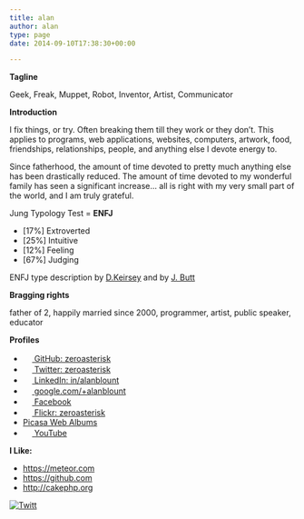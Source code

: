 ```yaml
---
title: alan
author: alan
type: page
date: 2014-09-10T17:38:30+00:00

---
```

**Tagline**

Geek, Freak, Muppet, Robot, Inventor, Artist, Communicator

**Introduction**

I fix things, or try. Often breaking them till they work or they don&#8217;t. This applies to programs, web applications, websites, computers, artwork, food, friendships, relationships, people, and anything else I devote energy to.

Since fatherhood, the amount of time devoted to pretty much anything else has been drastically reduced. The amount of time devoted to my wonderful family has seen a significant increase&#8230; all is right with my very small part of the world, and I am truly grateful.

Jung Typology Test = **ENFJ**

  * [17%] Extroverted
  * [25%] Intuitive
  * [12%] Feeling
  * [67%] Judging

ENFJ type description by [D.Keirsey][1] and by [J. Butt][2]

**Bragging rights**

father of 2, happily married since 2000, programmer, artist, public speaker, educator

**Profiles**

  * <a title="Twitter" href="https://github.com/zeroasterisk" target="_blank" rel="me"><img src="https://s2.googleusercontent.com/s2/favicons?domain=github.com&alt=p" alt="" width="16" height="16" /> GitHub: zeroasterisk</a>
  * <a title="Twitter" href="http://twitter.com/zeroasterisk" target="_blank" rel="me"><img src="https://s2.googleusercontent.com/s2/favicons?domain=twitter.com&alt=p" alt="" width="16" height="16" /> Twitter: zeroasterisk</a>
  * <a title="in/alanblount" href="http://www.linkedin.com/in/alanblount" target="_blank" rel="me"><img src="https://s2.googleusercontent.com/s2/favicons?domain=www.linkedin.com&alt=p" alt="" width="16" height="16" /> LinkedIn: in/alanblount</a>
  * <a title="alan blount" href="https://www.google.com/+alanblount" target="_blank" rel="me"><img src="https://s2.googleusercontent.com/s2/favicons?alt=p&domain=plus.google.com" alt="" width="16" height="16" /> google.com/<wbr></wbr>+alanblount</a>
  * <a title="Facebook" href="http://www.facebook.com/profile.php?id=625807954" target="_blank" rel="me nofollow"><img src="https://s2.googleusercontent.com/s2/favicons?domain=www.facebook.com&alt=p" alt="" width="16" height="16" /> Facebook</a>
  * <a title="Flickr" href="http://flickr.com/photos/zeroasterisk" target="_blank" rel="me nofollow"><img src="https://s2.googleusercontent.com/s2/favicons?domain=flickr.com&alt=p" alt="" width="16" height="16" /> Flickr: zeroasterisk</a>
  * <a title="Picasa Web Albums" href="http://picasaweb.google.com/zeroasterisk" target="_blank" rel="me nofollow"><img src="https://s2.googleusercontent.com/s2/favicons?domain=picasaweb.google.com&alt=p" alt="" align="left" /> Picasa Web Albums</a>
  * <a title="alan blount" href="http://www.youtube.com/user/zeroasterisk" target="_blank" rel="me nofollow"><img src="https://s2.googleusercontent.com/s2/favicons?alt=p&domain=www.youtube.com" alt="" width="16" height="16" /> YouTube</a>

**I Like:**

  * <https://meteor.com>
  * <https://github.com>
  * <http://cakephp.org>

<div class="twttr_button">
  <a href="http://twitter.com/share?url=https://zeroasterisk.com/alan/&text=alan" target="_blank" title="Click here if you like this article."> <img src="http://zeroasterisk.com/wp-content/plugins/twitter-plugin/images/twitt.gif" alt="Twitt" /> </a>
</div>

 [1]: http://keirsey.com/personality/nfej.html
 [2]: http://typelogic.com/enfj.html